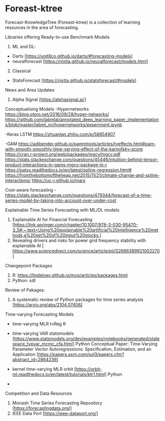 # Foreast-ktree
Forecast-KnowledgeTree (Foreast-ktree) is a collection of learning resources in the area of forecasting.

Libraries offering Ready-to-use Benchmark Models
1. ML and DL: 
- Darts [https://unit8co.github.io/darts/#forecasting-models]
- neuralforecast [https://nixtla.github.io/neuralforecast/models.html]
2. Classical
- StatsForecast [https://nixtla.github.io/statsforecast/#models]

News and Area Updates
1. Alpha Signal [https://alphasignal.ai/]


Conceptualising Models
-Hypernetworks
https://blog.otoro.net/2016/09/28/hyper-networks/
https://github.com/labmlai/annotated_deep_learning_paper_implementations/blob/master/labml_nn/hypernetworks/experiment.ipynb

-Keras LSTM
https://zhuanlan.zhihu.com/p/58854907

-GAM
https://adibender.github.io/pammtools/articles/tveffects.html#pam-with-smooth-smoothly-time-varying-effect-of-the-karnofsky-score
https://cran.r-project.org/web/packages/mgcv/mgcv.pdf
https://stats.stackexchange.com/questions/45446/intuition-behind-tensor-product-interactions-in-gams-mgcv-package-in-r
https://patsy.readthedocs.io/en/latest/spline-regression.html#
https://fromthebottomoftheheap.net/2015/11/21/climate-change-and-spline-interactions/
https://uc-r.github.io/mars

Cost-aware forecasting
-https://stats.stackexchange.com/questions/479344/forecast-of-a-time-series-model-by-taking-into-account-over-under-cost

Explainable Time Series Forecasting with ML/DL models
1. Explainable AI for Financial Forecasting [https://link.springer.com/chapter/10.1007/978-3-030-95470-3_5#:~:text=Using%20explainable%20artificial%20intelligence%20methods,a%20set%20of%20input%20stocks.]
2. Revealing drivers and risks for power grid frequency stability with explainable AI [ https://www.sciencedirect.com/science/article/pii/S2666389921002270]


Changepoint Packages
1. R: https://lindeloev.github.io/mcp/articles/packages.html
2. Python: sdt



Review of Pakages:
1. A systematic review of Python packages for time series analysis [https://arxiv.org/abs/2104.07406]

Time-varying Forecasting Models	
- time-varying MLR	tvReg	R
- time-varying VAR	statsmodels [https://www.statsmodels.org/dev/examples/notebooks/generated/statespace_tvpvar_mcmc_cfa.html]	Python
Conceptual Paper: Time-Varying Parameter Vector Autoregressions: Specification, Estimation, and an Application [https://papers.ssrn.com/sol3/papers.cfm?abstract_id=2864239]

- kernel time-varying MLR	orbit [https://orbit-ml.readthedocs.io/en/latest/tutorials/ktr1.html]	Python
- 






Competition and Data Resources
1. Monash Time Series Forecasting Repository [https://forecastingdata.org/]
2. IEEE Data Port [https://ieee-dataport.org/]

